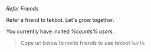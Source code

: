 *Refer Friends*

Refer a friend to tekbot. Let's grow together.

You currently have invited _%counts% users_.

> Copy url below to invite friends to use tekbot
`%url%`
